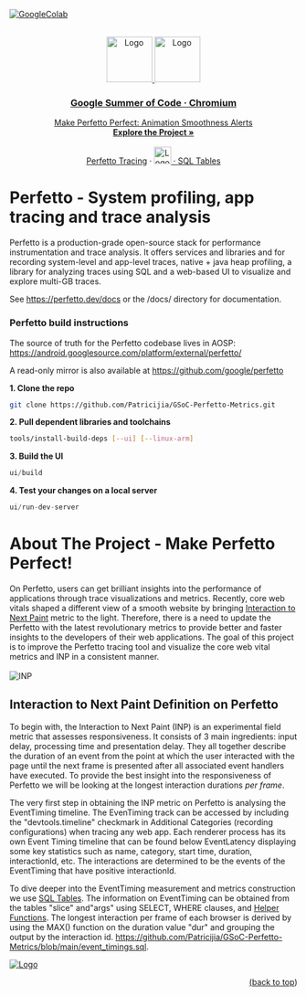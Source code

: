 [![GoogleColab][googlecolab-shield]][googlecolab-url]
<div id="top"></div>

<!-- PROJECT LOGO -->
<br />
<div align="center">
  <a href="https://summerofcode.withgoogle.com/">
    <img src="https://upload.wikimedia.org/wikipedia/commons/thumb/8/85/GSoC-icon.svg/1200px-GSoC-icon.svg.png" alt="Logo" width="80" height="80">
  </a>
  <a href="https://www.chromium.org/chromium-projects/">
    <img src="https://upload.wikimedia.org/wikipedia/commons/thumb/f/fe/Chromium_Material_Icon.svg/640px-Chromium_Material_Icon.svg.png" alt="Logo" width="80" height="80">


  <h3 align="center">Google Summer of Code · Chromium</strong></h3>

  <p align="center">
    Make Perfetto Perfect: Animation Smoothness Alerts
    <br />
    <a href="https://summerofcode.withgoogle.com/programs/2022/projects/7Q8N05AW"><strong>Explore the Project »</strong></a>
    <br />
    <br />
    <a href="https://ui.perfetto.dev/">Perfetto Tracing</a>
    ·
   <a href="https://perfetto.dev/">
   <img src="https://ui.perfetto.dev/v25.0-b647cd253/assets/logo-3d.png" alt="Logo" width="30" height="30">
    ·  
    <a href="https://perfetto.dev/docs/analysis/sql-tables">SQL Tables</a>
  </p>
</div>

# Perfetto - System profiling, app tracing and trace analysis

Perfetto is a production-grade open-source stack for performance
instrumentation and trace analysis. It offers services and libraries and for
recording system-level and app-level traces, native + java heap profiling, a
library for analyzing traces using SQL and a web-based UI to visualize and
explore multi-GB traces.

See https://perfetto.dev/docs or the /docs/ directory for documentation.
### Perfetto build instructions

The source of truth for the Perfetto codebase lives in AOSP: https://android.googlesource.com/platform/external/perfetto/

A read-only mirror is also available at https://github.com/google/perfetto


**1. Clone the repo**

   ```sh
   git clone https://github.com/Patricijia/GSoC-Perfetto-Metrics.git
   ```
**2. Pull dependent libraries and toolchains**

   ```sh
   tools/install-build-deps [--ui] [--linux-arm]
   ```
**3. Build the UI**

   ```js
   ui/build
   ```
**4. Test your changes on a local server**

   ```js
   ui/run-dev-server
   ```

<!-- ABOUT THE PROJECT -->
# About The Project - Make Perfetto Perfect!

On Perfetto, users can get brilliant insights into the performance of applications through trace visualizations and metrics. Recently, core web vitals shaped a different view of a smooth website by bringing [Interaction to Next Paint](https://web.dev/inp/) metric to the light. Therefore, there is a need to update the Perfetto with the latest revolutionary metrics to provide better and faster insights to the developers of their web applications. The goal of this project is to improve the Perfetto tracing tool and visualize the core web vital metrics and INP in a consistent manner.
<br />
<br />
![INP](https://uploads-ssl.webflow.com/60e7ccafe29b4a10a36c0407/628d68347acd2d55e97c5065_inp-interaction-example.jpg)

## Interaction to Next Paint Definition on Perfetto
To begin with, the Interaction to Next Paint (INP) is an experimental field metric that assesses responsiveness. It consists of 3 main ingredients: input delay, processing time and presentation delay. They all together describe the duration of an event from the point at which the user interacted with the page until the next frame is presented after all associated event handlers have executed. To provide the best insight into the responsiveness of Perfetto we will be looking at the longest interaction durations *per frame*.

The very first step in obtaining the INP metric on Perfetto is analysing the EventTiming timeline. The EvenTiming track can be accessed by including the "devtools.timeline" checkmark in Additional Categories (recording configurations) when tracing any web app. Each renderer process has its own Event Timing timeline that can be found below EventLatency displaying some key statistics such as name, category, start time, duration, interactionId, etc. The interactions are determined to be the events of the EventTiming that have positive interactionId.

To dive deeper into the EventTiming measurement and metrics construction we use [SQL Tables](https://perfetto.dev/docs/analysis/sql-tables). The information on EventTiming can be obtained from the tables "slice" and"args" using SELECT, WHERE clauses, and [Helper Functions](https://perfetto.dev/docs/analysis/trace-processor). The longest interaction per frame of each browser is derived by using the MAX() function on the duration value "dur" and grouping the output by the interaction id. https://github.com/Patricijia/GSoC-Perfetto-Metrics/blob/main/event_timings.sql.

<a href="https://perfetto.dev/">
<img src="https://user-images.githubusercontent.com/64141509/175050934-20135eab-431a-46dd-b924-374812943347.svg" alt="Logo">


<p align="right">(<a href="#top">back to top</a>)</p>


[googlecolab-shield]: https://colab.research.google.com/assets/colab-badge.svg
[googlecolab-url]: https://colab.research.google.com/drive/1F7oZWFBeIU9iuXhumO8BsI72_rSbBiLG?usp=sharing
